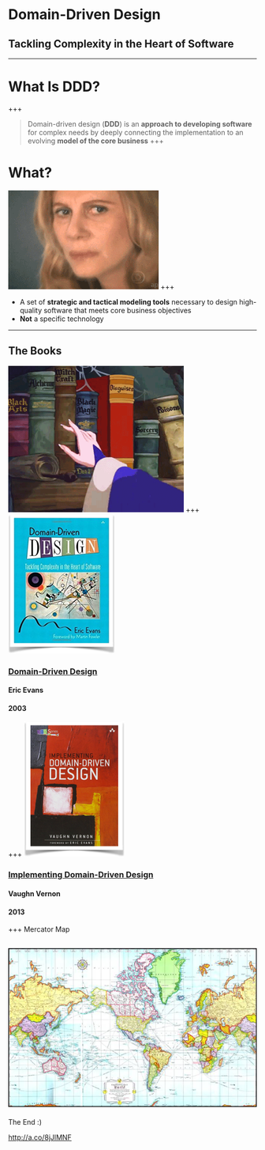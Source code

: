 # Domain-Driven Design
## Tackling Complexity in the Heart of Software
---
# What Is DDD? 
+++
> Domain-driven design (__DDD__) is an __approach to developing software__ for complex needs by deeply connecting the implementation to an evolving __model of the core business__ 
+++
# What?
![confused](assets/confused.gif)
+++
* A set of __strategic and tactical modeling tools__ necessary to design high-quality software that meets core business objectives
* __Not__ a specific technology
---
## The Books
![](assets/books.gif)
+++
![ddd book](assets/ddd_book.png)
### [Domain-Driven Design](http://a.co/8jJlMNF)
#### Eric Evans
#### 2003
+++
![](assets/iddd_book.png)
### [Implementing Domain-Driven Design](http://a.co/8jJlMNF)
#### Vaughn Vernon
#### 2013
+++
Mercator Map

![Mercator Map](assets/mercator_map.jpg)
---

The End :)

http://a.co/8jJlMNF